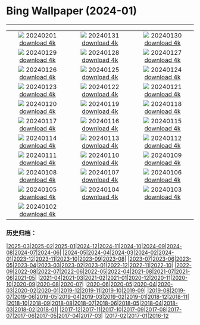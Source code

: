 # Bing Wallpaper (2024-01)
**************
| | | |
| :----: | :----: | :----: |
| ![](https://www.bing.com/th?id=OHR.HalbinselJasmund_FR-FR6083504122_1920x1080.jpg) 20240201 [download 4k](https://www.bing.com/th?id=OHR.HalbinselJasmund_FR-FR6083504122_UHD.jpg) | ![](https://www.bing.com/th?id=OHR.ZebraMother_FR-FR5676160511_1920x1080.jpg) 20240131 [download 4k](https://www.bing.com/th?id=OHR.ZebraMother_FR-FR5676160511_UHD.jpg) | ![](https://www.bing.com/th?id=OHR.AlbaceteSpain_FR-FR3668738448_1920x1080.jpg) 20240130 [download 4k](https://www.bing.com/th?id=OHR.AlbaceteSpain_FR-FR3668738448_UHD.jpg) |
| ![](https://www.bing.com/th?id=OHR.GollingerFalls_FR-FR3295584531_1920x1080.jpg) 20240129 [download 4k](https://www.bing.com/th?id=OHR.GollingerFalls_FR-FR3295584531_UHD.jpg) | ![](https://www.bing.com/th?id=OHR.SnowFox_FR-FR3113896350_1920x1080.jpg) 20240128 [download 4k](https://www.bing.com/th?id=OHR.SnowFox_FR-FR3113896350_UHD.jpg) | ![](https://www.bing.com/th?id=OHR.WinterCarnival_FR-FR5345279239_1920x1080.jpg) 20240127 [download 4k](https://www.bing.com/th?id=OHR.WinterCarnival_FR-FR5345279239_UHD.jpg) |
| ![](https://www.bing.com/th?id=OHR.HawkOwl_FR-FR1707000792_1920x1080.jpg) 20240126 [download 4k](https://www.bing.com/th?id=OHR.HawkOwl_FR-FR1707000792_UHD.jpg) | ![](https://www.bing.com/th?id=OHR.DwynwensDay_FR-FR7589802554_1920x1080.jpg) 20240125 [download 4k](https://www.bing.com/th?id=OHR.DwynwensDay_FR-FR7589802554_UHD.jpg) | ![](https://www.bing.com/th?id=OHR.IcelandBeach_FR-FR6659305695_1920x1080.jpg) 20240124 [download 4k](https://www.bing.com/th?id=OHR.IcelandBeach_FR-FR6659305695_UHD.jpg) |
| ![](https://www.bing.com/th?id=OHR.MaldivesAtolls_FR-FR6343636525_1920x1080.jpg) 20240123 [download 4k](https://www.bing.com/th?id=OHR.MaldivesAtolls_FR-FR6343636525_UHD.jpg) | ![](https://www.bing.com/th?id=OHR.SantaCruzSunrise_FR-FR1541398588_1920x1080.jpg) 20240122 [download 4k](https://www.bing.com/th?id=OHR.SantaCruzSunrise_FR-FR1541398588_UHD.jpg) | ![](https://www.bing.com/th?id=OHR.SquirrelNetherlands_FR-FR5106085626_1920x1080.jpg) 20240121 [download 4k](https://www.bing.com/th?id=OHR.SquirrelNetherlands_FR-FR5106085626_UHD.jpg) |
| ![](https://www.bing.com/th?id=OHR.Castlenaud_FR-FR4922909582_1920x1080.jpg) 20240120 [download 4k](https://www.bing.com/th?id=OHR.Castlenaud_FR-FR4922909582_UHD.jpg) | ![](https://www.bing.com/th?id=OHR.PlitviceWinter_FR-FR4625546513_1920x1080.jpg) 20240119 [download 4k](https://www.bing.com/th?id=OHR.PlitviceWinter_FR-FR4625546513_UHD.jpg) | ![](https://www.bing.com/th?id=OHR.ParisBridge_FR-FR4526044555_1920x1080.jpg) 20240118 [download 4k](https://www.bing.com/th?id=OHR.ParisBridge_FR-FR4526044555_UHD.jpg) |
| ![](https://www.bing.com/th?id=OHR.SleepyWolf_FR-FR3759485122_1920x1080.jpg) 20240117 [download 4k](https://www.bing.com/th?id=OHR.SleepyWolf_FR-FR3759485122_UHD.jpg) | ![](https://www.bing.com/th?id=OHR.LakeLouise_FR-FR3546637527_1920x1080.jpg) 20240116 [download 4k](https://www.bing.com/th?id=OHR.LakeLouise_FR-FR3546637527_UHD.jpg) | ![](https://www.bing.com/th?id=OHR.SnowHorses_FR-FR2904040226_1920x1080.jpg) 20240115 [download 4k](https://www.bing.com/th?id=OHR.SnowHorses_FR-FR2904040226_UHD.jpg) |
| ![](https://www.bing.com/th?id=OHR.HokkaidoSwans_FR-FR2489851452_1920x1080.jpg) 20240114 [download 4k](https://www.bing.com/th?id=OHR.HokkaidoSwans_FR-FR2489851452_UHD.jpg) | ![](https://www.bing.com/th?id=OHR.HanaHighway_FR-FR2322911528_1920x1080.jpg) 20240113 [download 4k](https://www.bing.com/th?id=OHR.HanaHighway_FR-FR2322911528_UHD.jpg) | ![](https://www.bing.com/th?id=OHR.BukhansanSeoul_FR-FR2089322284_1920x1080.jpg) 20240112 [download 4k](https://www.bing.com/th?id=OHR.BukhansanSeoul_FR-FR2089322284_UHD.jpg) |
| ![](https://www.bing.com/th?id=OHR.LynxSnow_FR-FR2285365573_1920x1080.jpg) 20240111 [download 4k](https://www.bing.com/th?id=OHR.LynxSnow_FR-FR2285365573_UHD.jpg) | ![](https://www.bing.com/th?id=OHR.MilopotamosStairs_FR-FR2141657119_1920x1080.jpg) 20240110 [download 4k](https://www.bing.com/th?id=OHR.MilopotamosStairs_FR-FR2141657119_UHD.jpg) | ![](https://www.bing.com/th?id=OHR.BalloonDay_FR-FR1975351459_1920x1080.jpg) 20240109 [download 4k](https://www.bing.com/th?id=OHR.BalloonDay_FR-FR1975351459_UHD.jpg) |
| ![](https://www.bing.com/th?id=OHR.BerninaPass_FR-FR1590880403_1920x1080.jpg) 20240108 [download 4k](https://www.bing.com/th?id=OHR.BerninaPass_FR-FR1590880403_UHD.jpg) | ![](https://www.bing.com/th?id=OHR.DevilsMarbles_FR-FR1418224441_1920x1080.jpg) 20240107 [download 4k](https://www.bing.com/th?id=OHR.DevilsMarbles_FR-FR1418224441_UHD.jpg) | ![](https://www.bing.com/th?id=OHR.GuadeloupeCarnival_FR-FR1231104335_1920x1080.jpg) 20240106 [download 4k](https://www.bing.com/th?id=OHR.GuadeloupeCarnival_FR-FR1231104335_UHD.jpg) |
| ![](https://www.bing.com/th?id=OHR.HarbinFestival_FR-FR0937758437_1920x1080.jpg) 20240105 [download 4k](https://www.bing.com/th?id=OHR.HarbinFestival_FR-FR0937758437_UHD.jpg) | ![](https://www.bing.com/th?id=OHR.GoldenGateLight_FR-FR0705317378_1920x1080.jpg) 20240104 [download 4k](https://www.bing.com/th?id=OHR.GoldenGateLight_FR-FR0705317378_UHD.jpg) | ![](https://www.bing.com/th?id=OHR.Cheserys_FR-FR0495311297_1920x1080.jpg) 20240103 [download 4k](https://www.bing.com/th?id=OHR.Cheserys_FR-FR0495311297_UHD.jpg) |
| ![](https://www.bing.com/th?id=OHR.BhutanSolstice_FR-FR0006679350_1920x1080.jpg) 20240102 [download 4k](https://www.bing.com/th?id=OHR.BhutanSolstice_FR-FR0006679350_UHD.jpg) |  |  |

### 历史归档：

|[2025-03](2025-03/2025-03.md)|[2025-02](2025-02/2025-02.md)|[2025-01](2025-01/2025-01.md)|[2024-12](2024-12/2024-12.md)|[2024-11](2024-11/2024-11.md)|[2024-10](2024-10/2024-10.md)|[2024-09](2024-09/2024-09.md)|[2024-08](2024-08/2024-08.md)|[2024-07](2024-07/2024-07.md)|[2024-06](2024-06/2024-06.md)|
|[2024-05](2024-05/2024-05.md)|[2024-04](2024-04/2024-04.md)|[2024-03](2024-03/2024-03.md)|[2024-02](2024-02/2024-02.md)|[2024-01](2024-01/2024-01.md)|[2023-12](2023-12/2023-12.md)|[2023-11](2023-11/2023-11.md)|[2023-10](2023-10/2023-10.md)|[2023-09](2023-09/2023-09.md)|[2023-08](2023-08/2023-08.md)|
|[2023-07](2023-07/2023-07.md)|[2023-06](2023-06/2023-06.md)|[2023-05](2023-05/2023-05.md)|[2023-04](2023-04/2023-04.md)|[2023-03](2023-03/2023-03.md)|[2023-02](2023-02/2023-02.md)|[2023-01](2023-01/2023-01.md)|[2022-12](2022-12/2022-12.md)|[2022-11](2022-11/2022-11.md)|[2022-10](2022-10/2022-10.md)|
|[2022-09](2022-09/2022-09.md)|[2022-08](2022-08/2022-08.md)|[2022-07](2022-07/2022-07.md)|[2022-06](2022-06/2022-06.md)|[2022-05](2022-05/2022-05.md)|[2022-04](2022-04/2022-04.md)|[2021-08](2021-08/2021-08.md)|[2021-07](2021-07/2021-07.md)|[2021-06](2021-06/2021-06.md)|[2021-05](2021-05/2021-05.md)|
|[2021-04](2021-04/2021-04.md)|[2021-03](2021-03/2021-03.md)|[2021-02](2021-02/2021-02.md)|[2021-01](2021-01/2021-01.md)|[2020-12](2020-12/2020-12.md)|[2020-11](2020-11/2020-11.md)|[2020-10](2020-10/2020-10.md)|[2020-09](2020-09/2020-09.md)|[2020-08](2020-08/2020-08.md)|[2020-07](2020-07/2020-07.md)|
|[2020-06](2020-06/2020-06.md)|[2020-05](2020-05/2020-05.md)|[2020-04](2020-04/2020-04.md)|[2020-03](2020-03/2020-03.md)|[2020-02](2020-02/2020-02.md)|[2020-01](2020-01/2020-01.md)|[2019-12](2019-12/2019-12.md)|[2019-11](2019-11/2019-11.md)|[2019-10](2019-10/2019-10.md)|[2019-09](2019-09/2019-09.md)|
|[2019-08](2019-08/2019-08.md)|[2019-07](2019-07/2019-07.md)|[2019-06](2019-06/2019-06.md)|[2019-05](2019-05/2019-05.md)|[2019-04](2019-04/2019-04.md)|[2019-03](2019-03/2019-03.md)|[2019-02](2019-02/2019-02.md)|[2019-01](2019-01/2019-01.md)|[2018-12](2018-12/2018-12.md)|[2018-11](2018-11/2018-11.md)|
|[2018-10](2018-10/2018-10.md)|[2018-09](2018-09/2018-09.md)|[2018-08](2018-08/2018-08.md)|[2018-07](2018-07/2018-07.md)|[2018-06](2018-06/2018-06.md)|[2018-05](2018-05/2018-05.md)|[2018-04](2018-04/2018-04.md)|[2018-03](2018-03/2018-03.md)|[2018-02](2018-02/2018-02.md)|[2018-01](2018-01/2018-01.md)|
|[2017-12](2017-12/2017-12.md)|[2017-11](2017-11/2017-11.md)|[2017-10](2017-10/2017-10.md)|[2017-09](2017-09/2017-09.md)|[2017-08](2017-08/2017-08.md)|[2017-07](2017-07/2017-07.md)|[2017-06](2017-06/2017-06.md)|[2017-05](2017-05/2017-05.md)|[2017-04](2017-04/2017-04.md)|[2017-03](2017-03/2017-03.md)|
|[2017-02](2017-02/2017-02.md)|[2017-01](2017-01/2017-01.md)|[2016-12](2016-12/2016-12.md)